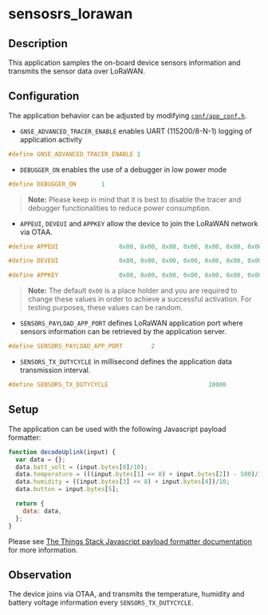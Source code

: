 # sensosrs_lorawan

## Description

This application samples the on-board device sensors information and transmits the sensor data over LoRaWAN.

## Configuration

The application behavior can be adjusted by modifying [`conf/app_conf.h`](./conf/app_conf.h).

- `GNSE_ADVANCED_TRACER_ENABLE` enables UART (115200/8-N-1) logging of application activity

```c
#define GNSE_ADVANCED_TRACER_ENABLE 1
```

- `DEBUGGER_ON` enables the use of a debugger in low power mode

```c
#define DEBUGGER_ON       1
```

> **Note:** Please keep in mind that it is best to disable the tracer and debugger functionalities to reduce power consumption.

- `APPEUI`, `DEVEUI` and `APPKEY` allow the device to join the LoRaWAN network via OTAA.

```c
#define APPEUI                 0x00, 0x00, 0x00, 0x00, 0x00, 0x00, 0x00, 0x00

#define DEVEUI                 0x00, 0x00, 0x00, 0x00, 0x00, 0x00, 0x00, 0x00

#define APPKEY                 0x00, 0x00, 0x00, 0x00, 0x00, 0x00, 0x00, 0x00, 0x00, 0x00, 0x00, 0x00, 0x00, 0x00, 0x00, 0x00
```

> **Note:** The default `0x00` is a place holder and you are required to change these values in order to achieve a successful activation. For testing purposes, these values can be random.

- `SENSORS_PAYLOAD_APP_PORT` defines LoRaWAN application port where sensors information can be retrieved by the application server.

```c
#define SENSORS_PAYLOAD_APP_PORT        2
```

- `SENSORS_TX_DUTYCYCLE` in millisecond defines the application data transmission interval.

```c
#define SENSORS_TX_DUTYCYCLE                            10000
```


## Setup

The application can be used with the following Javascript payload formatter:

```javascript
function decodeUplink(input) {
  var data = {};
  data.batt_volt = (input.bytes[0]/10);
  data.temperature = (((input.bytes[1] << 8) + input.bytes[2]) - 500)/10;
  data.humidity = ((input.bytes[3] << 8) + input.bytes[4])/10;
  data.button = input.bytes[5];

  return {
    data: data,
  };
}
```
Please see [The Things Stack Javascript payload formatter documentation](https://www.thethingsindustries.com/docs/integrations/payload-formatters/javascript/) for more information.

## Observation

The device joins via OTAA, and transmits the temperature, humidity and battery voltage information every `SENSORS_TX_DUTYCYCLE`.
